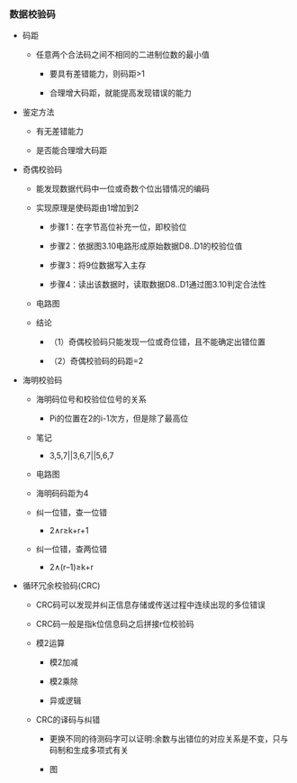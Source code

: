 ### 数据校验码

-   码距
    
    -   任意两个合法码之间不相同的二进制位数的最小值
        
        -   要具有差错能力，则码距>1
            
        -   合理增大码距，就能提高发现错误的能力
            
-   鉴定方法
    
    -   有无差错能力
        
    -   是否能合理增大码距
        
-   奇偶校验码
    
    -   能发现数据代码中一位或奇数个位出错情况的编码
        
    -   实现原理是使码距由1增加到2
        
        -   步骤1：在字节高位补充一位，即校验位
            
        -   步骤2：依据图3.10电路形成原始数据D8..D1的校验位值
            
        -   步骤3：将9位数据写入主存
            
        -   步骤4：读出该数据时，读取数据D8..D1通过图3.10判定合法性
            
    -   电路图
        
    -   结论
        
        -   （1）奇偶校验码只能发现一位或奇位错，且不能确定出错位置
            
        -   （2）奇偶校验码的码距=2
            
-   海明校验码
    
    -   海明码位号和校验位位号的关系
        
        -   Pi的位置在2的i-1次方，但是除了最高位
            
    -   笔记
        
        -   3,5,7||3,6,7||5,6,7
            
    -   电路图
        
    -   海明码码距为4
        
    -   纠一位错，查一位错
        
        -   2∧r≥k+r+1
            
    -   纠一位错，查两位错
        
        -   2∧(r–1)≥k+r
            
-   循环冗余校验码(CRC)
    
    -   CRC码可以发现并纠正信息存储或传送过程中连续出现的多位错误
        
    -   CRC码一般是指k位信息码之后拼接r位校验码
        
    -   模2运算
        
        -   模2加减
            
        -   模2乘除
            
        -   异或逻辑
            
    -   CRC的译码与纠错
        
        -   更换不同的待测码字可以证明:余数与出错位的对应关系是不变，只与码制和生成多项式有关
            
        -   图
            

